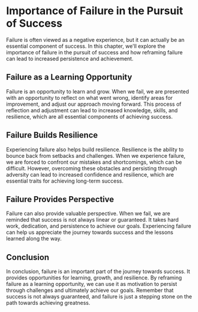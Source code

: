 Importance of Failure in the Pursuit of Success
=============================================================================================

Failure is often viewed as a negative experience, but it can actually be an essential component of success. In this chapter, we'll explore the importance of failure in the pursuit of success and how reframing failure can lead to increased persistence and achievement.

Failure as a Learning Opportunity
---------------------------------

Failure is an opportunity to learn and grow. When we fail, we are presented with an opportunity to reflect on what went wrong, identify areas for improvement, and adjust our approach moving forward. This process of reflection and adjustment can lead to increased knowledge, skills, and resilience, which are all essential components of achieving success.

Failure Builds Resilience
-------------------------

Experiencing failure also helps build resilience. Resilience is the ability to bounce back from setbacks and challenges. When we experience failure, we are forced to confront our mistakes and shortcomings, which can be difficult. However, overcoming these obstacles and persisting through adversity can lead to increased confidence and resilience, which are essential traits for achieving long-term success.

Failure Provides Perspective
----------------------------

Failure can also provide valuable perspective. When we fail, we are reminded that success is not always linear or guaranteed. It takes hard work, dedication, and persistence to achieve our goals. Experiencing failure can help us appreciate the journey towards success and the lessons learned along the way.

Conclusion
----------

In conclusion, failure is an important part of the journey towards success. It provides opportunities for learning, growth, and resilience. By reframing failure as a learning opportunity, we can use it as motivation to persist through challenges and ultimately achieve our goals. Remember that success is not always guaranteed, and failure is just a stepping stone on the path towards achieving greatness.
